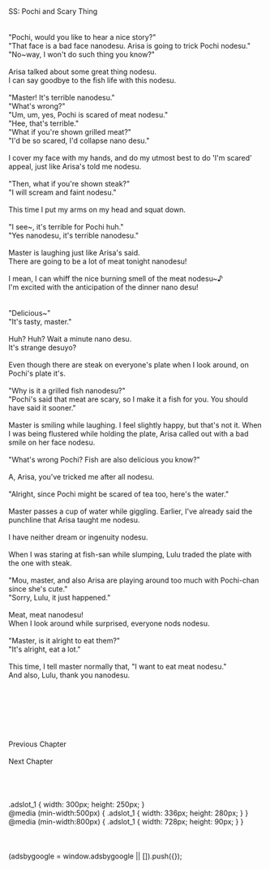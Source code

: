 <br/>
<br/>
SS: Pochi and Scary Thing<br/>
<br/>
 <br/>
"Pochi, would you like to hear a nice story?"<br/>
"That face is a bad face nanodesu. Arisa is going to trick Pochi nodesu."<br/>
"No~way, I won't do such thing you know?"<br/>
<br/>
Arisa talked about some great thing nodesu.<br/>
I can say goodbye to the fish life with this nodesu.<br/>
<br/>
"Master! It's terrible nanodesu."<br/>
"What's wrong?"<br/>
"Um, um, yes, Pochi is scared of meat nodesu."<br/>
"Hee, that's terrible."<br/>
"What if you're shown grilled meat?"<br/>
"I'd be so scared, I'd collapse nano desu."<br/>
<br/>
I cover my face with my hands, and do my utmost best to do 'I'm scared' appeal, just like Arisa's told me nodesu.<br/>
<br/>
"Then, what if you're shown steak?"<br/>
"I will scream and faint nodesu."<br/>
<br/>
This time I put my arms on my head and squat down.<br/>
<br/>
"I see~, it's terrible for Pochi huh."<br/>
"Yes nanodesu, it's terrible nanodesu."<br/>
<br/>
Master is laughing just like Arisa's said.<br/>
There are going to be a lot of meat tonight nanodesu!<br/>
<br/>
I mean, I can whiff the nice burning smell of the meat nodesu~♪<br/>
I'm excited with the anticipation of the dinner nano desu!<br/>
<br/>
<br/>
"Delicious~"<br/>
"It's tasty, master."<br/>
<br/>
Huh? Huh? Wait a minute nano desu.<br/>
It's strange desuyo?<br/>
<br/>
Even though there are steak on everyone's plate when I look around, on Pochi's plate it's.<br/>
<br/>
"Why is it a grilled fish nanodesu?"<br/>
"Pochi's said that meat are scary, so I make it a fish for you. You should have said it sooner."<br/>
<br/>
Master is smiling while laughing. I feel slightly happy, but that's not it. When I was being flustered while holding the plate, Arisa called out with a bad smile on her face nodesu.<br/>
<br/>
"What's wrong Pochi? Fish are also delicious you know?"<br/>
<br/>
A, Arisa, you've tricked me after all nodesu.<br/>
<br/>
"Alright, since Pochi might be scared of tea too, here's the water."<br/>
<br/>
Master passes a cup of water while giggling. Earlier, I've already said the punchline that Arisa taught me nodesu.<br/>
<br/>
I have neither dream or ingenuity nodesu.<br/>
<br/>
When I was staring at fish-san while slumping, Lulu traded the plate with the one with steak.<br/>
<br/>
"Mou, master, and also Arisa are playing around too much with Pochi-chan since she's cute."<br/>
"Sorry, Lulu, it just happened."<br/>
<br/>
Meat, meat nanodesu!<br/>
When I look around while surprised, everyone nods nodesu.<br/>
<br/>
"Master, is it alright to eat them?"<br/>
"It's alright, eat a lot."<br/>
<br/>
This time, I tell master normally that, "I want to eat meat nodesu."<br/>
And also, Lulu, thank you nanodesu.<br/>
<br/>
<br/>
<br/>
<br/>
<br/>
<br/>
<br/>
Previous Chapter<br/>
<br/>
Next Chapter<br/>
<br/>
<br/>
<br/>
<br/>
.adslot_1 { width: 300px; height: 250px; }<br/>
@media (min-width:500px) { .adslot_1 { width: 336px; height: 280px; } }<br/>
@media (min-width:800px) { .adslot_1 { width: 728px; height: 90px; } }<br/>
<br/>
<br/>
<br/>
(adsbygoogle = window.adsbygoogle || []).push({});<br/>
<br/>
<br/>
<br/>
<br/>
